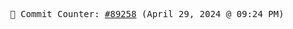 <p align="center">
    <samp>
        📮 Commit Counter: <a href="https://github.com/Javascript-void0/Javascript-void0/commits/main">#89258</a> (April 29, 2024 @ 09:24 PM)
    </samp>
</p>